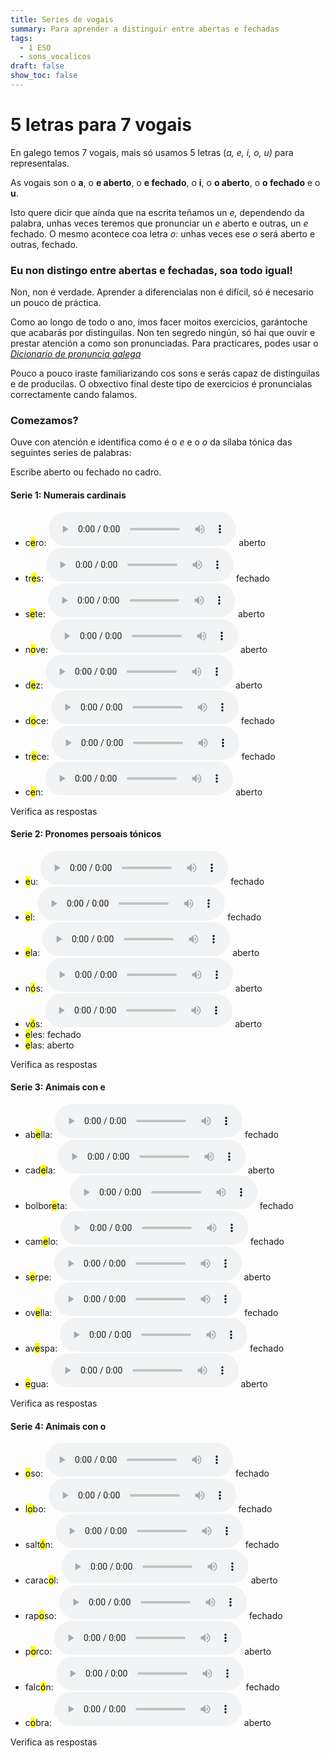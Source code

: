 ```yaml
---
title: Series de vogais
summary: Para aprender a distinguir entre abertas e fechadas
tags:
  - 1 ESO
  - sons_vocalicos
draft: false
show_toc: false
---
```

# 5 letras para 7 vogais

En galego temos 7 vogais, mais só usamos 5 letras (*a, e, i, o, u)* para representalas.

As vogais son o **a**, o **e aberto**, o **e fechado**, o **i**, o **o aberto**, o **o fechado** e o **u**.

Isto quere dicir que aínda que na escrita teñamos un *e,* dependendo da palabra, unhas veces teremos que pronunciar un *e* aberto e outras, un *e* fechado. O mesmo acontece coa letra *o:* unhas veces ese *o* será aberto e outras, fechado.

### Eu non distingo entre abertas e fechadas, soa todo igual!

Non, non é verdade. Aprender a diferencialas non é difícil, só é necesario un pouco de práctica.

Como ao longo de todo o ano, imos facer moitos exercicios, garántoche que acabarás por distinguilas. Non ten segredo ningún, só hai que ouvir e prestar atención a como son pronunciadas. Para practicares, podes usar o *[Dicionario de pronuncia galega](https://ilg.usc.es/pronuncia/)*

Pouco a pouco iraste familiarizando cos sons e serás capaz de distinguilas e de producilas. O obxectivo final deste tipo de exercicios é pronuncialas correctamente cando falamos.

### Comezamos?

Ouve con atención e identifica como é o *e* e o *o* da sílaba tónica das seguintes series de palabras:

Escribe aberto ou fechado no cadro.

#### Serie 1: Numerais cardinais

* c<mark>e</mark>ro: <audio src="https://ilg.usc.es/pronuncia/mp3/c/2632.mp3" controls> </audio>  <e-answer>aberto</e-answer>
* tr<mark>e</mark>s: <audio src="https://ilg.usc.es/pronuncia/mp3/t/2338.mp3" controls> </audio>  <e-answer>fechado</e-answer>
* s<mark>e</mark>te: <audio src="https://ilg.usc.es/pronuncia/mp3/s/1318.mp3" controls> </audio>  <e-answer>aberto</e-answer>
* n<mark>o</mark>ve: <audio src="https://ilg.usc.es/pronuncia/mp3/n/963.mp3" controls> </audio>  <e-answer>aberto</e-answer>
* d<mark>e</mark>z: <audio src="https://ilg.usc.es/pronuncia/mp3/d/2875.mp3" controls> </audio>  <e-answer>aberto</e-answer>
* d<mark>o</mark>ce: <audio src="https://ilg.usc.es/pronuncia/mp3/d/3797.mp3" controls> </audio>  <e-answer>fechado</e-answer>
* tr<mark>e</mark>ce: <audio src="https://ilg.usc.es/pronuncia/mp3/t/2273.mp3" controls> </audio>  <e-answer>fechado</e-answer>
* c<mark>e</mark>n: <audio src="https://ilg.usc.es/pronuncia/mp3/c/2427.mp3" controls> </audio>  <e-answer>aberto</e-answer>

<e-validate>Verifica as respostas</e-validate>

#### Serie 2: Pronomes persoais tónicos

* <mark>e</mark>u: <audio src="https://ilg.usc.es/pronuncia/mp3/e/4085.mp3" controls> </audio>  <e-answer>fechado</e-answer>
* <mark>e</mark>l: <audio src="https://ilg.usc.es/pronuncia/mp3/e/249.mp3" controls> </audio>  <e-answer>fechado</e-answer>
* <mark>e</mark>la: <audio src="https://ilg.usc.es/pronuncia/mp3/e/251.mp3" controls> </audio>  <e-answer>aberto</e-answer>
* n<mark>ó</mark>s: <audio src="https://ilg.usc.es/pronuncia/mp3/n/914.mp3" controls> </audio>  <e-answer>aberto</e-answer>
* v<mark>ó</mark>s: <audio src="https://ilg.usc.es/pronuncia/mp3/v/1318.mp3" controls> </audio>  <e-answer>aberto</e-answer>
* <mark>e</mark>les: <e-answer>fechado</e-answer>
* <mark>e</mark>las: <e-answer>aberto</e-answer>

<e-validate>Verifica as respostas</e-validate>

#### Serie 3: Animais con e

* ab<mark>e</mark>lla: <audio src="https://ilg.usc.es/pronuncia/mp3/a/142.mp3" controls> </audio>  <e-answer>fechado</e-answer>
* cad<mark>e</mark>la: <audio src="https://ilg.usc.es/pronuncia/mp3/c/301.mp3" controls> </audio>  <e-answer>aberto</e-answer>
* bolbor<mark>e</mark>ta: <audio src="https://ilg.usc.es/pronuncia/mp3/b/1462.mp3" controls> </audio> <e-answer>fechado</e-answer>
* cam<mark>e</mark>lo: <audio src="https://ilg.usc.es/pronuncia/mp3/c/791.mp3" controls> </audio>  <e-answer>fechado</e-answer>
* s<mark>e</mark>rpe: <audio src="https://ilg.usc.es/pronuncia/mp3/s/1231.mp3" controls> </audio>  <e-answer>aberto</e-answer>
* ov<mark>e</mark>lla: <audio src="https://ilg.usc.es/pronuncia/mp3/o/1249.mp3" controls> </audio>  <e-answer>fechado</e-answer>
* av<mark>e</mark>spa: <audio src="https://ilg.usc.es/pronuncia/mp3/a/6488.mp3" controls> </audio>  <e-answer>fechado</e-answer>
* <mark>e</mark>gua: <audio src="https://ilg.usc.es/pronuncia/mp3/e/222.mp3" controls> </audio>  <e-answer>aberto</e-answer>

<e-validate>Verifica as respostas</e-validate>

#### Serie 4: Animais con o

* <mark>o</mark>so: <audio src="https://ilg.usc.es/pronuncia/mp3/o/1095.mp3" controls> </audio>  <e-answer>fechado</e-answer>
* l<mark>o</mark>bo: <audio src="https://ilg.usc.es/pronuncia/mp3/l/1529.mp3" controls> </audio>  <e-answer>fechado</e-answer>
* salt<mark>ó</mark>n: <audio src="https://ilg.usc.es/pronuncia/mp3/s/328.mp3" controls> </audio>  <e-answer>fechado</e-answer>
* carac<mark>o</mark>l: <audio src="https://ilg.usc.es/pronuncia/mp3/c/1284.mp3" controls> </audio>  </audio><e-answer>aberto</e-answer>
* rap<mark>o</mark>so: <audio src="https://ilg.usc.es/pronuncia/mp3/r/384.mp3" controls> </audio>  <e-answer>fechado</e-answer>
* p<mark>o</mark>rco: <audio src="https://ilg.usc.es/pronuncia/mp3/p/3319.mp3" controls> </audio>  <e-answer>aberto</e-answer>
* falc<mark>ó</mark>n: <audio src="https://ilg.usc.es/pronuncia/mp3/f/161.mp3" controls> </audio>  <e-answer>fechado</e-answer>
* c<mark>o</mark>bra: <audio src="https://ilg.usc.es/pronuncia/mp3/c/4021.mp3" controls> </audio>  <e-answer>aberto</e-answer>

<e-validate>Verifica as respostas</e-validate>
